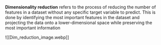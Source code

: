 **Dimensionality reduction** refers to the process of reducing the number of features in a dataset without any specific target variable to predict. This is done by identifying the most important features in the dataset and projecting the data onto a lower-dimensional space while preserving the most important information

![[Dim_reduction_image.webp]]
